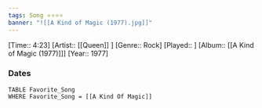 ```yaml
---
tags: Song ⭐⭐⭐⭐ 
banner: "![[A Kind of Magic (1977).jpg]]"
---
```

[Time:: 4:23]
[Artist:: [[Queen]] ]
[Genre:: Rock]
[Played:: ]
[Album:: [[A Kind of Magic (1977)]]]
[Year:: 1977]
### Dates
````dataview
TABLE Favorite_Song
WHERE Favorite_Song = [[A Kind Of Magic]]
````